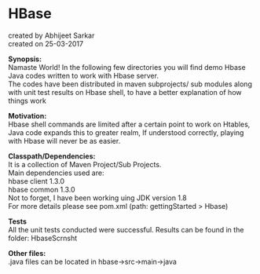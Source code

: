 # HBase

created by Abhijeet Sarkar <br>
created on 25-03-2017

<b>Synopsis:</b><br>
Namaste World! In the following few directories you will find demo Hbase Java codes written to work with Hbase server.<br>
The codes have been distributed in maven subprojects/ sub modules along with unit test results on Hbase shell, to have a better explanation 
of how things work

<b>Motivation:</b><br>
Hbase shell commands are limited after a certain point to work on Htables, Java code expands this to greater realm,
If understood correctly, playing with Hbase will never be as easier. 

<b>Classpath/Dependencies:</b><br>
It is a collection of Maven Project/Sub Projects.<br>
Main dependencies used are:<br>
hbase client 1.3.0<br>
hbase common 1.3.0<br>
Not to forget, I have been working uing JDK version 1.8<br>
For more details please see pom.xml (path: gettingStarted > Hbase)<br>

<b>Tests</b><br>
All the unit tests conducted were successful. Results can be found in the folder: 
HbaseScrnsht<br>

<b>Other files:</b><br>
.java  files can be located in hbase->src->main->java<br>




